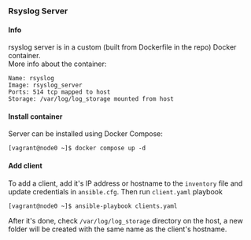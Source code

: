 ### Rsyslog Server
#### Info
rsyslog server is in a custom (built from Dockerfile in the repo) Docker container.  
More info about the container:
```
Name: rsyslog
Image: rsyslog_server
Ports: 514 tcp mapped to host
Storage: /var/log/log_storage mounted from host
```

#### Install container
Server can be installed using Docker Compose:
```console
[vagrant@node0 ~]$ docker compose up -d
```

#### Add client
To add a client, add it's IP address or hostname to the `inventory` file and update credentials in `ansible.cfg`. 
Then run `client.yaml` playbook
```console
[vagrant@node0 ~]$ ansible-playbook clients.yaml
```
After it's done, check ```/var/log/log_storage``` directory on the host, a new folder will be created with the same name as the client's hostname.  
